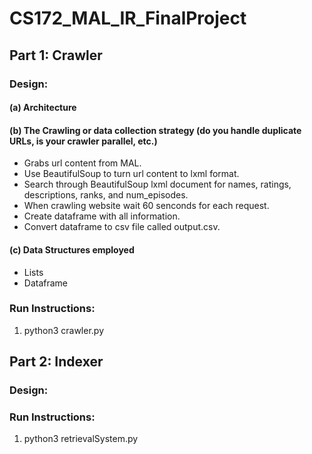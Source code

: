 # CS172_MAL_IR_FinalProject

## Part 1: Crawler

### Design:

#### (a) Architecture

#### (b) The Crawling or data collection strategy (do you handle duplicate URLs, is your crawler parallel, etc.)
- Grabs url content from MAL.
- Use BeautifulSoup to turn url content to lxml format.
- Search through BeautifulSoup lxml document for names, ratings, descriptions, ranks, and num_episodes.
- When crawling website wait 60 senconds for each request.
- Create dataframe with all information.
- Convert dataframe to csv file called output.csv.

#### (c) Data Structures employed
- Lists
- Dataframe

### Run Instructions:

1. python3 crawler.py

## Part 2: Indexer

### Design:

### Run Instructions:

1. python3 retrievalSystem.py
